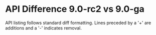 # API Difference 9.0-rc2 vs 9.0-ga

API listing follows standard diff formatting.
Lines preceded by a '+' are additions and a '-' indicates removal.
